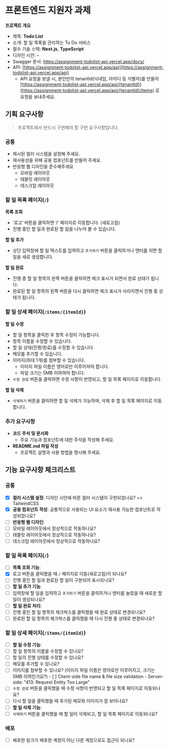 # 프론트엔드 지원자 과제

**프로젝트 개요**

- 제목: **Todo List**
- 소개: 할 일 목록을 관리하는 To Do 서비스
- 필수 기술 스택: **Next.js**, **TypeScript**
- 디자인 시안: ‣
- Swagger 문서: <https://assignment-todolist-api.vercel.app/docs/>
- API: [https://assignment-todolist-api.vercel.app/api](https://assignment-todolist-api.vercel.app/api)
  - API 요청을 보낼 시, 본인만의 tenantId(닉네임, 아이디 등 식별자)를 만들어 [https://assignment-todolist-api.vercel.app/api/{tenantId}](https://assignment-todolist-api.vercel.app/api/{tenantId}/items) 로 요청을 보내주세요.

## 기획 요구사항

> 프로젝트에서 반드시 구현해야 할 구현 요구사항입니다.

### 공통

- 제시된 컬러 시스템을 설정해 주세요.
- 재사용성을 위해 공용 컴포넌트를 만들어 주세요.
- 반응형 웹 디자인을 준수해주세요
  - 모바일 레이아웃
  - 태블릿 레이아웃
  - 데스크탑 레이아웃

### 할 일 목록 페이지(`/`)

**목록 조회**

- ‘로고’ 버튼을 클릭하면 ‘/’ 페이지로 이동합니다. (새로고침)
- 진행 중인 할 일과 완료된 할 일을 나누어 볼 수 있습니다.

**할 일 추가**

- 상단 입력창에 할 일 텍스트를 입력하고 `추가하기` 버튼을 클릭하거나 엔터를 치면 할 일을 새로 생성합니다.

**할 일 완료**

- 진행 중 할 일 항목의 왼쪽 버튼을 클릭하면 체크 표시가 되면서 완료 상태가 됩니다.
- 완료된 할 일 항목의 왼쪽 버튼을 다시 클릭하면 체크 표시가 사라지면서 진행 중 상태가 됩니다.

### 할 일 상세 페이지(`/items/{itemId}`)

**할 일 수정**

- 할 일 항목을 클릭한 후 항목 수정이 가능합니다.
- 항목 이름을 수정할 수 있습니다.
- 할 일 상태(진행/완료)를 수정할 수 있습니다.
- 메모를 추가할 수 있습니다.
- 이미지(최대 1개)를 첨부할 수 있습니다.
  - 이미지 파일 이름은 영어로만 이루어져야 합니다.
  - 파일 크기는 5MB 이하여야 합니다.
- `수정 완료` 버튼을 클릭하면 수정 사항이 반영되고, 할 일 목록 페이지로 이동합니다.

**할 일 삭제**

- `삭제하기` 버튼을 클릭하면 할 일 삭제가 가능하며, 삭제 후 할 일 목록 페이지로 이동합니다.

### **추가 요구사항**

- **코드 주석 및 문서화**
  - 주요 기능과 컴포넌트에 대한 주석을 작성해 주세요.
- **README.md 파일 작성**
  - 프로젝트 설명과 사용 방법을 명시해 주세요.

## 기능 요구사항 체크리스트

### **공통**

- [x]  **컬러 시스템 설정**: 디자인 시안에 따른 컬러 시스템이 구현되었나요? => TailwindCSS
- [x]  **공용 컴포넌트 작성**: 공통적으로 사용되는 UI 요소가 재사용 가능한 컴포넌트로 작성되었나요?
- [ ]  **반응형 웹 디자인**:
  - [ ]  모바일 레이아웃에서 정상적으로 작동하나요?
  - [ ]  태블릿 레이아웃에서 정상적으로 작동하나요?
  - [ ]  데스크탑 레이아웃에서 정상적으로 작동하나요?

### **할 일 목록 페이지(`/`)**

- [ ]  **목록 조회 기능**:
  - [x]  로고 버튼을 클릭했을 때 `/` 페이지로 이동(새로고침)이 되나요?
  - [ ]  진행 중인 할 일과 완료된 할 일이 구분되어 표시되나요?
- [ ]  **할 일 추가 기능**:
  - [ ]  입력창에 할 일을 입력하고 `추가하기` 버튼을 클릭하거나 엔터를 눌렀을 때 새로운 할 일이 생성되나요?
- [ ]  **할 일 완료 처리**:
  - [ ]  진행 중인 할 일 항목의 체크박스를 클릭했을 때 완료 상태로 변경되나요?
  - [ ]  완료된 할 일 항목의 체크박스를 클릭했을 때 다시 진행 중 상태로 변경되나요?

### **할 일 상세 페이지(`/items/{itemId}`)**

- [ ]  **할 일 수정 기능**:
  - [ ]  할 일 항목의 이름을 수정할 수 있나요?
  - [ ]  할 일의 진행 상태를 수정할 수 있나요?
  - [ ]  메모를 추가할 수 있나요?
  - [ ]  이미지를 첨부할 수 있나요? (이미지 파일 이름은 영어로만 이루어지고, 크기는 5MB 이하인가요?)
    - [ ] Client-side file name & file size validation
    - Server-side: "413: Request Entity Too Large"
  - [ ]  `수정 완료` 버튼을 클릭했을 때 수정 사항이 반영되고 할 일 목록 페이지로 이동되나요?
  - [ ]  다시 할 일을 클릭했을 때 추가된 메모와 이미지가 잘 보이나요?
- [ ]  **할 일 삭제 기능**:
  - [ ]  `삭제하기` 버튼을 클릭했을 때 할 일이 삭제되고, 할 일 목록 페이지로 이동되나요?

### 배포

- [ ]  배포한 링크가 배포한 계정이 아닌 다른 계정으로도 접근이 되나요?
